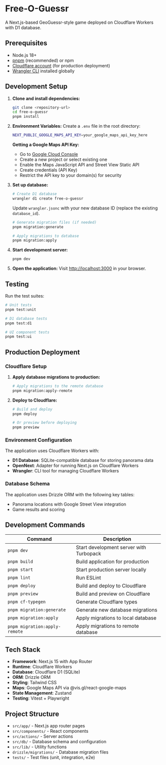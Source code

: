 # Free-O-Guessr

A Next.js-based GeoGuessr-style game deployed on Cloudflare Workers with D1 database.

## Prerequisites

- Node.js 18+
- [pnpm](https://pnpm.io/) (recommended) or npm
- [Cloudflare account](https://cloudflare.com) (for production deployment)
- [Wrangler CLI](https://developers.cloudflare.com/workers/wrangler/install-and-update/) installed globally

## Development Setup

1. **Clone and install dependencies:**

   ```bash
   git clone <repository-url>
   cd free-o-guessr
   pnpm install
   ```

2. **Environment Variables:**
   Create a `.env` file in the root directory:

   ```bash
   NEXT_PUBLIC_GOOGLE_MAPS_API_KEY=your_google_maps_api_key_here
   ```

   **Getting a Google Maps API Key:**

   - Go to [Google Cloud Console](https://console.cloud.google.com/)
   - Create a new project or select existing one
   - Enable the Maps JavaScript API and Street View Static API
   - Create credentials (API Key)
   - Restrict the API key to your domain(s) for security

3. **Set up database:**

   ```bash
   # Create D1 database
   wrangler d1 create free-o-guessr
   ```

   Update `wrangler.jsonc` with your new database ID (replace the existing `database_id`).

   ```bash
   # Generate migration files (if needed)
   pnpm migration:generate

   # Apply migrations to database
   pnpm migration:apply
   ```

4. **Start development server:**

   ```bash
   pnpm dev
   ```

5. **Open the application:**
   Visit [http://localhost:3000](http://localhost:3000) in your browser.

## Testing

Run the test suites:

```bash
# Unit tests
pnpm test:unit

# D1 database tests
pnpm test:d1

# UI component tests
pnpm test:ui
```

## Production Deployment

### Cloudflare Setup

1. **Apply database migrations to production:**

   ```bash
   # Apply migrations to the remote database
   pnpm migration:apply-remote
   ```

2. **Deploy to Cloudflare:**

   ```bash
   # Build and deploy
   pnpm deploy

   # Or preview before deploying
   pnpm preview
   ```

### Environment Configuration

The application uses Cloudflare Workers with:

- **D1 Database**: SQLite-compatible database for storing panorama data
- **OpenNext**: Adapter for running Next.js on Cloudflare Workers
- **Wrangler**: CLI tool for managing Cloudflare Workers

### Database Schema

The application uses Drizzle ORM with the following key tables:

- Panorama locations with Google Street View integration
- Game results and scoring

## Development Commands

| Command                       | Description                             |
| ----------------------------- | --------------------------------------- |
| `pnpm dev`                    | Start development server with Turbopack |
| `pnpm build`                  | Build application for production        |
| `pnpm start`                  | Start production server locally         |
| `pnpm lint`                   | Run ESLint                              |
| `pnpm deploy`                 | Build and deploy to Cloudflare          |
| `pnpm preview`                | Build and preview on Cloudflare         |
| `pnpm cf-typegen`             | Generate Cloudflare types               |
| `pnpm migration:generate`     | Generate new database migrations        |
| `pnpm migration:apply`        | Apply migrations to local database      |
| `pnpm migration:apply-remote` | Apply migrations to remote database     |

## Tech Stack

- **Framework**: Next.js 15 with App Router
- **Runtime**: Cloudflare Workers
- **Database**: Cloudflare D1 (SQLite)
- **ORM**: Drizzle ORM
- **Styling**: Tailwind CSS
- **Maps**: Google Maps API via @vis.gl/react-google-maps
- **State Management**: Zustand
- **Testing**: Vitest + Playwright

## Project Structure

- `src/app/` - Next.js app router pages
- `src/components/` - React components
- `src/actions/` - Server actions
- `src/db/` - Database schema and configuration
- `src/lib/` - Utility functions
- `drizzle/migrations/` - Database migration files
- `tests/` - Test files (unit, integration, e2e)
